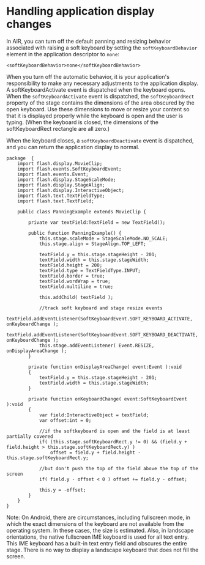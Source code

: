 # Handling application display changes

<div>

In AIR, you can turn off the default panning and resizing behavior associated
with raising a soft keyboard by setting the `softKeyboardBehavior` element in
the application descriptor to `none`:

    <softKeyboardBehavior>none</softKeyboardBehavior>

When you turn off the automatic behavior, it is your application's
responsibility to make any necessary adjustments to the application display. A
softKeyboardActivate event is dispatched when the keyboard opens. When the
`softKeyboardActivate` event is dispatched, the `softKeyboardRect` property of
the stage contains the dimensions of the area obscured by the open keyboard. Use
these dimensions to move or resize your content so that it is displayed properly
while the keyboard is open and the user is typing. (When the keyboard is closed,
the dimensions of the softKeyboardRect rectangle are all zero.)

When the keyboard closes, a `softKeyboardDeactivate` event is dispatched, and
you can return the application display to normal.

    package  {
    	import flash.display.MovieClip;
    	import flash.events.SoftKeyboardEvent;
    	import flash.events.Event;
    	import flash.display.StageScaleMode;
    	import flash.display.StageAlign;
    	import flash.display.InteractiveObject;
    	import flash.text.TextFieldType;
    	import flash.text.TextField;

    	public class PanningExample extends MovieClip {

    		private var textField:TextField = new TextField();

    		public function PanningExample() {
    			this.stage.scaleMode = StageScaleMode.NO_SCALE;
    			this.stage.align = StageAlign.TOP_LEFT;

    			textField.y = this.stage.stageHeight - 201;
    			textField.width = this.stage.stageWidth;
    			textField.height = 200;
    			textField.type = TextFieldType.INPUT;
    			textField.border = true;
    			textField.wordWrap = true;
    			textField.multiline = true;

    			this.addChild( textField );

    			//track soft keyboard and stage resize events
    			textField.addEventListener(SoftKeyboardEvent.SOFT_KEYBOARD_ACTIVATE, onKeyboardChange );
    			textField.addEventListener(SoftKeyboardEvent.SOFT_KEYBOARD_DEACTIVATE, onKeyboardChange );
    			this.stage.addEventListener( Event.RESIZE, onDisplayAreaChange );
    		}

    		private function onDisplayAreaChange( event:Event ):void
    		{
    			textField.y = this.stage.stageHeight - 201;
    			textField.width = this.stage.stageWidth;
    		}

    		private function onKeyboardChange( event:SoftKeyboardEvent ):void
    		{
    			var field:InteractiveObject = textField;
    			var offset:int = 0;

    			//if the softkeyboard is open and the field is at least partially covered
    			if( (this.stage.softKeyboardRect.y != 0) && (field.y + field.height > this.stage.softKeyboardRect.y) )
    				offset = field.y + field.height - this.stage.softKeyboardRect.y;

    			//but don't push the top of the field above the top of the screen
    			if( field.y - offset < 0 ) offset += field.y - offset;

    			this.y = -offset;
    		}
    	}
    }

<div>

Note: On Android, there are circumstances, including fullscreen mode, in which
the exact dimensions of the keyboard are not available from the operating
system. In these cases, the size is estimated. Also, in landscape orientations,
the native fullscreen IME keyboard is used for all text entry. This IME keyboard
has a built-in text entry field and obscures the entire stage. There is no way
to display a landscape keyboard that does not fill the screen.

</div>

</div>

<div>

<div>

</div>

</div>
